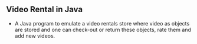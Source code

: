## Video Rental in Java
 * A Java program to emulate a video rentals store where video as objects are stored and one can check-out or return these objects, rate them and add new videos.
